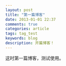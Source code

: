 ```yaml
---
layout: post
title: "第一篇博客"
date: 2013-01-01 22:37
comments: true
categories: article
tags: tag_test
keywords: blog
description: 开篇博客！
---
```

这时第一篇博客，测试使用。